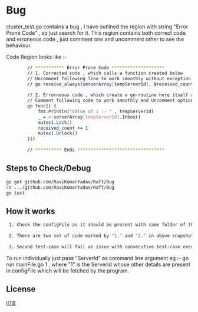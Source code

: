 Bug
===

cluster_test.go contains a bug , I have outlined the region with string "Error Prone Code" , so just search for it. This region contains both correct code and erroneous code , just comment one and uncomment other to see the behaviour.

Code Region looks like  :- 

```sh
        // *********** Error Prone Code ********************	
		// 1. Corrected code , which calls a function created below
		// Uncomment following line to work smoothly without exception (and comment option 2)
		// go receive_always(serverArray[tempServerId], &received_count)
		
		// 2. Errorneous code , which create a go-routine here itself and somehow throws exception
		// Comment following code to work smoothly and Uncomment option 1
		go func() {
			fmt.Println("Value of i :- " , tempServerId)
			_ = <-serverArray[tempServerId].Inbox()
			mutex1.Lock()
			received_count += 1
			mutex1.Unlock()
		}()
		
		// ********** Ends *********************************

```

Steps to Check/Debug
---------------------

```sh
go get github.com/RaviKumarYadav/Raft/Bug
cd .../github.com/RaviKumarYadav/Raft/Bug
go test

```

How it works
-------------
```sh
 1. Check the configFile as it should be present with same folder of the cluster_test.go file.
 
 2. There are two set of code marked by "1." and "2." in above snapshot. Please comment one part and Uncomment another to see the effect.
 
 3. Second test-case will fail as issue with consecutive test-case execution has not been resolved yet. So just check result of first test-case only.
```

To run individually just pass "ServerId" as command line argument eg :- go run mainFile.go 1 , where "1" is the ServerId whose other details are present in configFile which will be fetched by the program.

License
----

[IITB]

[zmq]:http://zeromq.org/
[IITB]:http://www.cse.iitb.ac.in/
